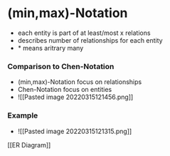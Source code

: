 # (min,max)-Notation
+ each entity is part of at least/most x relations
+ describes number of relationships for each entity
+ \* means aritrary many 

### Comparison to Chen-Notation
+ (min,max)-Notation focus on relationships
+ Chen-Notation focus on entities
+ ![[Pasted image 20220315121456.png]]

### Example
+ ![[Pasted image 20220315121315.png]]

[[ER Diagram]]